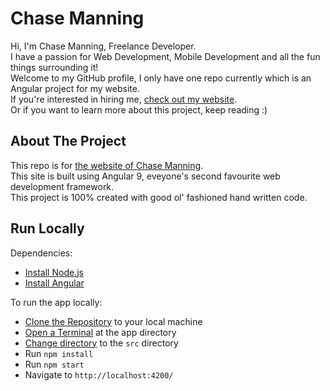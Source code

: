# Chase Manning

Hi, I'm Chase Manning, Freelance Developer.  
I have a passion for Web Development, Mobile Development and all the fun things surrounding it!  
Welcome to my GitHub profile, I only have one repo currently which is an Angular project for my website.  
If you're interested in hiring me, [check out my website](https://chasemanning.co.nz).  
Or if you want to learn more about this project, keep reading :)

## About The Project

This repo is for [the website of Chase Manning](https://chasemanning.co.nz).  
This site is built using Angular 9, eveyone's second favourite web development framework.  
This project is 100% created with good ol' fashioned hand written code.

## Run Locally

Dependencies:
* [Install Node.js](https://nodejs.org/en/download/)
* [Install Angular](https://angular.io/cli)

To run the app locally:
* [Clone the Repository](https://www.google.com/search?q=how+to+clone+a+repository+from+github) to your local machine
* [Open a Terminal](https://www.google.com/search?q=how+to+open+a+terminal+in+a+directory&oq=how+to+open+a+terminal+in+a+directory) at the app directory
* [Change directory](https://www.google.com/search?q=how+to+cd+to+a+directory&oq=how+to+cd+to+a+directory) to the `src` directory
* Run `npm install`
* Run `npm start`
* Navigate to `http://localhost:4200/`
